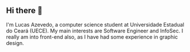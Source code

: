 ## Hi there 👋
I'm Lucas Azevedo, a computer science student at Universidade Estadual do Ceará (UECE). 
My main interests are Software Engineer and InfoSec. I really am into front-end also, as I have had some experience in graphic design.

